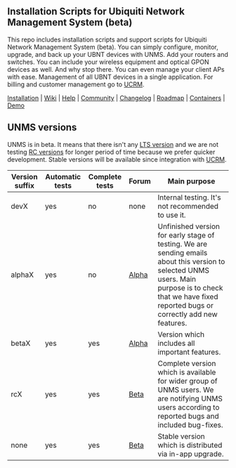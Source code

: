 ## Installation Scripts for Ubiquiti Network Management System (beta)

This repo includes installation scripts and support scripts for Ubiquiti Network Management System (beta). You can simply configure, monitor, upgrade, and back up your UBNT devices with UNMS. Add your routers and switches. You can include your wireless equipment and optical GPON devices as well. And why stop there. You can even manage your client APs with ease. Management of all UBNT devices in a single application. For billing and customer management go to [UCRM](https://ucrm.ubnt.com). 

[Installation](https://help.ubnt.com/hc/en-us/articles/115012196527-UNMS-Installation-Guide) | [Wiki](https://github.com/Ubiquiti-App/UNMS/wiki) | [Help](https://help.ubnt.com/hc/en-us/sections/115003321288-UNMS-Ubiquiti-Network-Management-System) | [Community](https://community.ubnt.com/t5/UNMS-Beta/bd-p/UNMSBeta) | [Changelog](https://github.com/Ubiquiti-App/UNMS/releases) | [Roadmap](https://unms.com/) | [Containers](https://hub.docker.com/r/ubnt/unms/) | [Demo](https://unms-demo.ubnt.com/)

## UNMS versions

UNMS is in beta. It means that there isn't any [LTS version](https://en.wikipedia.org/wiki/Long-term_support) and we are not testing [RC versions](https://en.wikipedia.org/wiki/Software_release_life_cycle#Release_candidate) for longer period of time because we prefer quicker development. Stable versions will be available since integration with [UCRM](https://ucrm.ubnt.com). 

| Version suffix | Automatic tests | Complete tests | Forum | Main purpose |
| ----------- | ------------- | -------------- | -------------- | -------------- |
| devX | yes | no | none | Internal testing. It's not recommended to use it. |
| alphaX | yes | no | [Alpha](https://community.ubnt.com/t5/UNMS-Alpha/bd-p/UNMS-Alpha) | Unfinished version for early stage of testing. We are sending emails about this version to selected UNMS users. Main purpose is to check that we have fixed reported bugs or correctly add new features. |
| betaX | yes | yes | [Alpha](https://community.ubnt.com/t5/UNMS-Alpha/bd-p/UNMS-Alpha) | Version which includes all important features. |
| rcX | yes | yes | [Beta](https://community.ubnt.com/t5/UNMS-Beta/bd-p/UNMSBeta) | Complete version which is available for wider group of UNMS users. We are notifying UNMS users according to reported bugs and included bug-fixes. | 
| none | yes | yes | [Beta](https://community.ubnt.com/t5/UNMS-Beta/bd-p/UNMSBeta) | Stable version which is distributed via in-app upgrade. 
